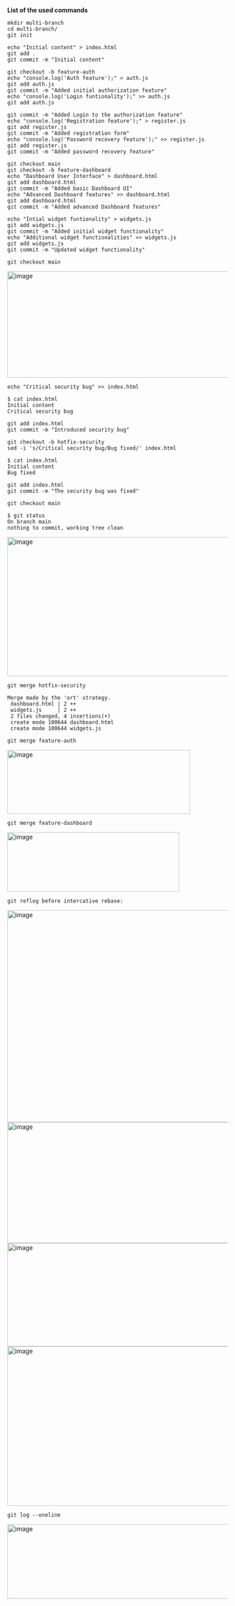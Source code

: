 **List of the used commands**

```
mkdir multi-branch
cd multi-branch/
git init

echo "Initial content" > index.html
git add .
git commit -m "Initial content"

git checkout -b feature-auth
echo "console.log('Auth feature');" > auth.js
git add auth.js
git commit -m "Added initial authorization feature"
echo "console.log('Login funtionality');" >> auth.js
git add auth.js

git commit -m "Added Login to the authorization feature"
echo "console.log('Registration feature');" > register.js
git add register.js
git commit -m "Added registration form"
echo "console.log('Password recovery feature');" >> register.js
git add register.js
git commit -m "Added password recovery feature"

git checkout main
git checkout -b feature-dashboard
echo "Dashboard User Interface" > dashboard.html
git add dashboard.html
git commit -m "Added basic Dashboard UI"
echo "Advanced Dashboard features" >> dashboard.html
git add dashboard.html
git commit -m "Added advanced Dashboard features"

echo "Intial widget funtionality" > widgets.js
git add widgets.js
git commit -m "Added initial widget functionality"
echo "Additional widget functionalities" >> widgets.js
git add widgets.js
git commit -m "Updated widget functionality"

git checkout main
```

<img width="654" height="243" alt="image" src="https://github.com/user-attachments/assets/6b1fccba-43ed-44f1-8d87-cadba5ff439e" />

```
echo "Critical security bug" >> index.html

$ cat index.html
Initial content
Critical security bug

git add index.html
git commit -m "Introduced security bug"

git checkout -b hotfix-security
sed -i 's/Critical security bug/Bug fixed/' index.html

$ cat index.html
Initial content
Bug fixed

git add index.html
git commit -m "The security bug was fixed"

git checkout main

$ git status
On branch main
nothing to commit, working tree clean
```

<img width="683" height="318" alt="image" src="https://github.com/user-attachments/assets/6975d277-fe77-43ca-9a10-de28c44455fd" />

```
git merge hotfix-security

Merge made by the 'ort' strategy.
 dashboard.html | 2 ++
 widgets.js     | 2 ++
 2 files changed, 4 insertions(+)
 create mode 100644 dashboard.html
 create mode 100644 widgets.js

git merge feature-auth
```

<img width="418" height="146" alt="image" src="https://github.com/user-attachments/assets/ebccbdc5-e447-4b54-8930-fba3c457761e" />

```
git merge feature-dashboard
```

<img width="393" height="136" alt="image" src="https://github.com/user-attachments/assets/f449585d-d8d5-4149-9889-18a24e1fc198" />

```
git reflog before intercative rebase:
```

<img width="879" height="484" alt="image" src="https://github.com/user-attachments/assets/5d2de347-ddf8-4727-ac88-6df8ab43c9df" />

<img width="878" height="276" alt="image" src="https://github.com/user-attachments/assets/6aae27cb-7e51-47e6-b145-7275403b6827" />

<img width="676" height="236" alt="image" src="https://github.com/user-attachments/assets/09ba7fdc-2fa9-4619-8864-36238af299f7" />

<img width="698" height="364" alt="image" src="https://github.com/user-attachments/assets/a7f9398a-1122-4db9-8c97-db5673ccc807" />

```
git log --oneline
```
<img width="607" height="170" alt="image" src="https://github.com/user-attachments/assets/317d5537-bb01-47b6-8bd4-16a7cf79d632" />

